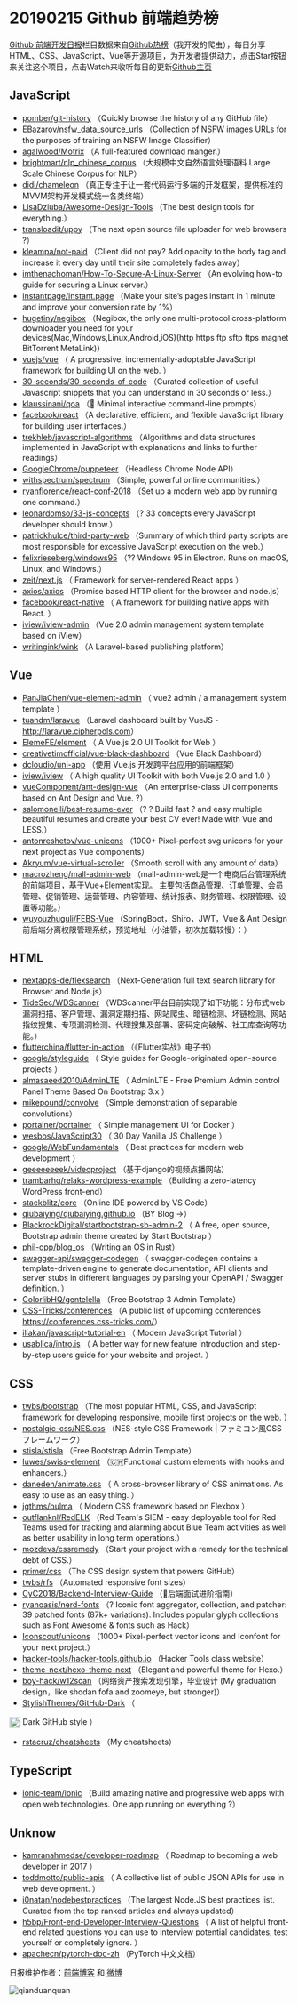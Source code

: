 # 20190215 Github 前端趋势榜

[Github 前端开发日报](http://caibaojian.com/c/news)栏目数据来自[Github热榜](http://news.caibaojian.com/)（我开发的爬虫），每日分享HTML、CSS、JavaScript、Vue等开源项目，为开发者提供动力，点击Star按钮来关注这个项目，点击Watch来收听每日的更新[Github主页](https://github.com/kujian/githubTrending)
## JavaScript

* [pomber/git-history](https://github.com/pomber/git-history) （Quickly browse the history of any GitHub file）
* [EBazarov/nsfw_data_source_urls](https://github.com/EBazarov/nsfw_data_source_urls) （Collection of NSFW images URLs for the purposes of training an NSFW Image Classifier）
* [agalwood/Motrix](https://github.com/agalwood/Motrix) （A full-featured download manger.）
* [brightmart/nlp_chinese_corpus](https://github.com/brightmart/nlp_chinese_corpus) （大规模中文自然语言处理语料 Large Scale Chinese Corpus for NLP）
* [didi/chameleon](https://github.com/didi/chameleon) （真正专注于让一套代码运行多端的开发框架，提供标准的MVVM架构开发模式统一各类终端）
* [LisaDziuba/Awesome-Design-Tools](https://github.com/LisaDziuba/Awesome-Design-Tools) （The best design tools for everything.）
* [transloadit/uppy](https://github.com/transloadit/uppy) （The next open source file uploader for web browsers ?）
* [kleampa/not-paid](https://github.com/kleampa/not-paid) （Client did not pay? Add opacity to the body tag and increase it every day until their site completely fades away）
* [imthenachoman/How-To-Secure-A-Linux-Server](https://github.com/imthenachoman/How-To-Secure-A-Linux-Server) （An evolving how-to guide for securing a Linux server.）
* [instantpage/instant.page](https://github.com/instantpage/instant.page) （Make your site’s pages instant in 1 minute and improve your conversion rate by 1%）
* [hugetiny/negibox](https://github.com/hugetiny/negibox) （Negibox, the only one multi-protocol cross-platform downloader you need for your devices(Mac,Windows,Linux,Android,iOS)(http https ftp sftp ftps magnet BitTorrent MetaLink)）
* [vuejs/vue](https://github.com/vuejs/vue) （
        A progressive, incrementally-adoptable JavaScript framework for building UI on the web.
      ）
* [30-seconds/30-seconds-of-code](https://github.com/30-seconds/30-seconds-of-code) （Curated collection of useful Javascript snippets that you can understand in 30 seconds or less.）
* [klaussinani/qoa](https://github.com/klaussinani/qoa) （&#x1f4ac; Minimal interactive command-line prompts）
* [facebook/react](https://github.com/facebook/react) （A declarative, efficient, and flexible JavaScript library for building user interfaces.）
* [trekhleb/javascript-algorithms](https://github.com/trekhleb/javascript-algorithms) （Algorithms and data structures implemented in JavaScript with explanations and links to further readings）
* [GoogleChrome/puppeteer](https://github.com/GoogleChrome/puppeteer) （Headless Chrome Node API）
* [withspectrum/spectrum](https://github.com/withspectrum/spectrum) （Simple, powerful online communities.）
* [ryanflorence/react-conf-2018](https://github.com/ryanflorence/react-conf-2018) （Set up a modern web app by running one command.）
* [leonardomso/33-js-concepts](https://github.com/leonardomso/33-js-concepts) （? 33 concepts every JavaScript developer should know.）
* [patrickhulce/third-party-web](https://github.com/patrickhulce/third-party-web) （Summary of which third party scripts are most responsible for excessive JavaScript execution on the web.）
* [felixrieseberg/windows95](https://github.com/felixrieseberg/windows95) （?? Windows 95 in Electron. Runs on macOS, Linux, and Windows.）
* [zeit/next.js](https://github.com/zeit/next.js) （
        Framework for server-rendered React apps
      ）
* [axios/axios](https://github.com/axios/axios) （Promise based HTTP client for the browser and node.js）
* [facebook/react-native](https://github.com/facebook/react) （
        A framework for building native apps with React.
      ）
* [iview/iview-admin](https://github.com/iview/iview-admin) （Vue 2.0 admin management system template based on iView）
* [writingink/wink](https://github.com/writingink/wink) （A Laravel-based publishing platform）

## Vue

* [PanJiaChen/vue-element-admin](https://github.com/PanJiaChen/vue-element-admin) （
        vue2 admin / a management system template
      ）
* [tuandm/laravue](https://github.com/tuandm/laravue) （Laravel dashboard built by VueJS - <a href="http://laravue.cipherpols.com" rel="nofollow">http://laravue.cipherpols.com</a>）
* [ElemeFE/element](https://github.com/ElemeFE/element) （
        A Vue.js 2.0 UI Toolkit for Web
      ）
* [creativetimofficial/vue-black-dashboard](https://github.com/creativetimofficial/vue-black-dashboard) （Vue Black Dashboard）
* [dcloudio/uni-app](https://github.com/dcloudio/uni-app) （使用 Vue.js 开发跨平台应用的前端框架）
* [iview/iview](https://github.com/iview/iview) （
        A high quality UI Toolkit with both Vue.js 2.0 and 1.0
      ）
* [vueComponent/ant-design-vue](https://github.com/vueComponent/ant-design-vue) （An enterprise-class UI components based on Ant Design and Vue. ?）
* [salomonelli/best-resume-ever](https://github.com/salomonelli/best-resume-ever) （? ? Build fast ? and easy multiple beautiful resumes and create your best CV ever! Made with Vue and LESS.）
* [antonreshetov/vue-unicons](https://github.com/antonreshetov/vue-unicons) （1000+ Pixel-perfect svg unicons for your next project as Vue components）
* [Akryum/vue-virtual-scroller](https://github.com/Akryum/vue-virtual-scroller) （Smooth scroll with any amount of data）
* [macrozheng/mall-admin-web](https://github.com/macrozheng/mall-admin-web) （mall-admin-web是一个电商后台管理系统的前端项目，基于Vue+Element实现。 主要包括商品管理、订单管理、会员管理、促销管理、运营管理、内容管理、统计报表、财务管理、权限管理、设置等功能。）
* [wuyouzhuguli/FEBS-Vue](https://github.com/wuyouzhuguli/FEBS-Vue) （SpringBoot，Shiro，JWT，Vue &amp; Ant Design 前后端分离权限管理系统，预览地址（小油管，初次加载较慢）：）

## HTML

* [nextapps-de/flexsearch](https://github.com/nextapps-de/flexsearch) （Next-Generation full text search library for Browser and Node.js）
* [TideSec/WDScanner](https://github.com/TideSec/WDScanner) （WDScanner平台目前实现了如下功能：分布式web漏洞扫描、客户管理、漏洞定期扫描、网站爬虫、暗链检测、坏链检测、网站指纹搜集、专项漏洞检测、代理搜集及部署、密码定向破解、社工库查询等功能。）
* [flutterchina/flutter-in-action](https://github.com/flutterchina/flutter-in-action) （《Flutter实战》电子书）
* [google/styleguide](https://github.com/google/styleguide) （
        Style guides for Google-originated open-source projects
      ）
* [almasaeed2010/AdminLTE](https://github.com/almasaeed2010/AdminLTE) （
        AdminLTE - Free Premium Admin control Panel Theme Based On Bootstrap 3.x
      ）
* [mikepound/convolve](https://github.com/mikepound/convolve) （Simple demonstration of separable convolutions）
* [portainer/portainer](https://github.com/portainer/portainer) （
        Simple management UI for Docker
      ）
* [wesbos/JavaScript30](https://github.com/wesbos/JavaScript30) （
        30 Day Vanilla JS Challenge
      ）
* [google/WebFundamentals](https://github.com/google/WebFundamentals) （
        Best practices for modern web development
      ）
* [geeeeeeeek/videoproject](https://github.com/geeeeeeeek/videoproject) （基于django的视频点播网站）
* [trambarhq/relaks-wordpress-example](https://github.com/trambarhq/relaks-wordpress-example) （Building a zero-latency WordPress front-end）
* [stackblitz/core](https://github.com/stackblitz/core) （Online IDE powered by VS Code）
* [qiubaiying/qiubaiying.github.io](https://github.com/qiubaiying/qiubaiying.github.io) （BY Blog -&gt;）
* [BlackrockDigital/startbootstrap-sb-admin-2](https://github.com/BlackrockDigital/startbootstrap-sb-admin-2) （
        A free, open source, Bootstrap admin theme created by Start Bootstrap
      ）
* [phil-opp/blog_os](https://github.com/phil-opp/blog_os) （Writing an OS in Rust）
* [swagger-api/swagger-codegen](https://github.com/swagger-api/swagger-codegen) （
        swagger-codegen contains a template-driven engine to generate documentation, API clients and server stubs in different languages by parsing your OpenAPI / Swagger definition.
      ）
* [ColorlibHQ/gentelella](https://github.com/ColorlibHQ/gentelella) （Free Bootstrap 3 Admin Template）
* [CSS-Tricks/conferences](https://github.com/CSS-Tricks/conferences) （A public list of upcoming conferences <a href="https://conferences.css-tricks.com/" rel="nofollow">https://conferences.css-tricks.com/</a>）
* [iliakan/javascript-tutorial-en](https://github.com/iliakan/javascript-tutorial-en) （
        Modern JavaScript Tutorial 
      ）
* [usablica/intro.js](https://github.com/usablica/intro.js) （
        A better way for new feature introduction and step-by-step users guide for your website and project.
      ）

## CSS

* [twbs/bootstrap](https://github.com/twbs/bootstrap) （The most popular HTML, CSS, and JavaScript framework for developing responsive, mobile first projects on the web.
      ）
* [nostalgic-css/NES.css](https://github.com/nostalgic-css/NES.css) （NES-style CSS Framework | ファミコン風CSSフレームワーク）
* [stisla/stisla](https://github.com/stisla/stisla) （Free Bootstrap Admin Template）
* [luwes/swiss-element](https://github.com/luwes/swiss-element) （&#x1f1e8;&#x1f1ed;Functional custom elements with hooks and enhancers.）
* [daneden/animate.css](https://github.com/daneden/animate.css) （
        A cross-browser library of CSS animations. As easy to use as an easy thing.
      ）
* [jgthms/bulma](https://github.com/jgthms/bulma) （
        Modern CSS framework based on Flexbox
      ）
* [outflanknl/RedELK](https://github.com/outflanknl/RedELK) （Red Team's SIEM - easy deployable tool for Red Teams used for tracking and alarming about Blue Team activities as well as better usability in long term operations.）
* [mozdevs/cssremedy](https://github.com/mozdevs/cssremedy) （Start your project with a remedy for the technical debt of CSS.）
* [primer/css](https://github.com/primer/css) （The CSS design system that powers GitHub）
* [twbs/rfs](https://github.com/twbs/rfs) （Automated responsive font sizes）
* [CyC2018/Backend-Interview-Guide](https://github.com/CyC2018/Backend-Interview-Guide) （&#x1f4af;后端面试进阶指南）
* [ryanoasis/nerd-fonts](https://github.com/ryanoasis/nerd-fonts) （? Iconic font aggregator, collection, and patcher: 39 patched fonts (87k+ variations). Includes popular glyph collections such as Font Awesome &amp; fonts such as Hack）
* [Iconscout/unicons](https://github.com/Iconscout/unicons) （1000+ Pixel-perfect vector icons and Iconfont for your next project.）
* [hacker-tools/hacker-tools.github.io](https://github.com/hacker-tools/hacker-tools.github.io) （Hacker Tools class website）
* [theme-next/hexo-theme-next](https://github.com/theme-next/hexo-theme-next) （Elegant and powerful theme for Hexo.）
* [boy-hack/w12scan](https://github.com/boy-hack/w12scan) （网络资产搜索发现引擎，毕业设计 (My graduation design，like shodan fofa and zoomeye, but stronger)）
* [StylishThemes/GitHub-Dark](https://github.com/StylishThemes/GitHub-Dark) （
        
<img class="emoji" title=":octocat:" alt=":octocat:" src="https://assets-cdn.github.com/images/icons/emoji/octocat.png" height="20" width="20" align="absmiddle"> Dark GitHub style
      ）
* [rstacruz/cheatsheets](https://github.com/rstacruz/cheatsheets) （My cheatsheets）

## TypeScript

* [ionic-team/ionic](https://github.com/ionic-team/ionic) （Build amazing native and progressive web apps with open web technologies. One app running on everything ?）

## Unknow

* [kamranahmedse/developer-roadmap](https://github.com/kamranahmedse/developer-roadmap) （
        Roadmap to becoming a web developer in 2017
      ）
* [toddmotto/public-apis](https://github.com/toddmotto/public-apis) （
        A collective list of public JSON APIs for use in web development.
      ）
* [i0natan/nodebestpractices](https://github.com/i0natan/nodebestpractices) （The largest Node.JS best practices list. Curated from the top ranked articles and always updated）
* [h5bp/Front-end-Developer-Interview-Questions](https://github.com/h5bp/Front-end-Developer-Interview-Questions) （
        A list of helpful front-end related questions you can use to interview potential candidates, test yourself or completely ignore.
      ）
* [apachecn/pytorch-doc-zh](https://github.com/apachecn/pytorch-doc-zh) （PyTorch 中文文档）


日报维护作者：[前端博客](http://caibaojian.com/) 和 [微博](http://caibaojian.com/go/weibo)

![qianduanquan](https://user-images.githubusercontent.com/3055447/38468989-651132ac-3b80-11e8-8e6b-15122322a9d7.png)